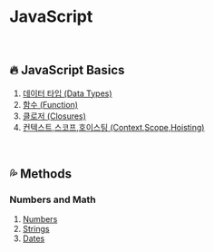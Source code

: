 # JavaScript

<br>

## :fire: JavaScript Basics

1. [데이터 타입 (Data Types)](https://github.com/yonghap/JavaScript/blob/main/posts/js/01.datatype.md)
2. [함수 (Function)](https://github.com/yonghap/JavaScript/blob/main/posts/js/02.function.md)
3. [클로저 (Closures)](https://github.com/yonghap/JavaScript/blob/main/posts/js/03.closures.md)
4. [컨텍스트,스코프,호이스팅 (Context,Scope,Hoisting)](https://github.com/yonghap/JavaScript/blob/main/posts/js/04.context.md)


<br>

## :sweat_drops: Methods

### Numbers and Math

1. [Numbers](https://github.com/yonghap/JavaScript/blob/main/posts/js/05.numbers.md)
2. [Strings](https://github.com/yonghap/JavaScript/blob/main/posts/js/06.strings.md)
3. [Dates](https://github.com/yonghap/JavaScript/blob/main/posts/js/07.dates.md)